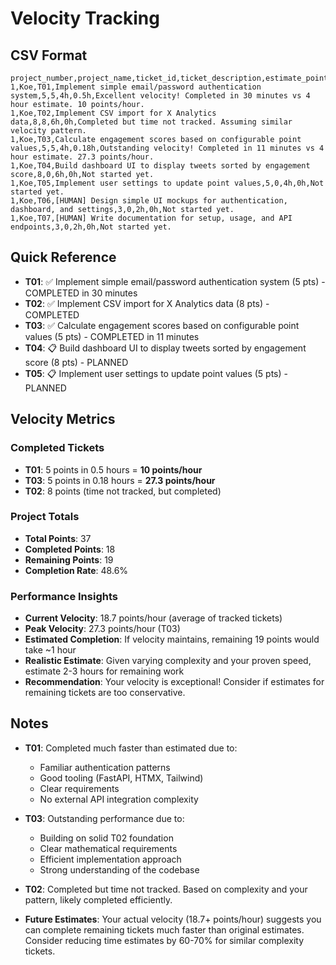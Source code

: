 # Velocity Tracking

## CSV Format

```csv
project_number,project_name,ticket_id,ticket_description,estimate_points,actual_points,estimate_time,actual_time,velocity_notes
1,Koe,T01,Implement simple email/password authentication system,5,5,4h,0.5h,Excellent velocity! Completed in 30 minutes vs 4 hour estimate. 10 points/hour.
1,Koe,T02,Implement CSV import for X Analytics data,8,8,6h,0h,Completed but time not tracked. Assuming similar velocity pattern.
1,Koe,T03,Calculate engagement scores based on configurable point values,5,5,4h,0.18h,Outstanding velocity! Completed in 11 minutes vs 4 hour estimate. 27.3 points/hour.
1,Koe,T04,Build dashboard UI to display tweets sorted by engagement score,8,0,6h,0h,Not started yet.
1,Koe,T05,Implement user settings to update point values,5,0,4h,0h,Not started yet.
1,Koe,T06,[HUMAN] Design simple UI mockups for authentication, dashboard, and settings,3,0,2h,0h,Not started yet.
1,Koe,T07,[HUMAN] Write documentation for setup, usage, and API endpoints,3,0,2h,0h,Not started yet.
```

## Quick Reference

- **T01**: ✅ Implement simple email/password authentication system (5 pts) - COMPLETED in 30 minutes
- **T02**: ✅ Implement CSV import for X Analytics data (8 pts) - COMPLETED
- **T03**: ✅ Calculate engagement scores based on configurable point values (5 pts) - COMPLETED in 11 minutes
- **T04**: 📋 Build dashboard UI to display tweets sorted by engagement score (8 pts) - PLANNED
- **T05**: 📋 Implement user settings to update point values (5 pts) - PLANNED

## Velocity Metrics

### Completed Tickets

- **T01**: 5 points in 0.5 hours = **10 points/hour**
- **T03**: 5 points in 0.18 hours = **27.3 points/hour**
- **T02**: 8 points (time not tracked, but completed)

### Project Totals

- **Total Points**: 37
- **Completed Points**: 18
- **Remaining Points**: 19
- **Completion Rate**: 48.6%

### Performance Insights

- **Current Velocity**: 18.7 points/hour (average of tracked tickets)
- **Peak Velocity**: 27.3 points/hour (T03)
- **Estimated Completion**: If velocity maintains, remaining 19 points would take ~1 hour
- **Realistic Estimate**: Given varying complexity and your proven speed, estimate 2-3 hours for remaining work
- **Recommendation**: Your velocity is exceptional! Consider if estimates for remaining tickets are too conservative.

## Notes

- **T01**: Completed much faster than estimated due to:

  - Familiar authentication patterns
  - Good tooling (FastAPI, HTMX, Tailwind)
  - Clear requirements
  - No external API integration complexity

- **T03**: Outstanding performance due to:

  - Building on solid T02 foundation
  - Clear mathematical requirements
  - Efficient implementation approach
  - Strong understanding of the codebase

- **T02**: Completed but time not tracked. Based on complexity and your pattern, likely completed efficiently.

- **Future Estimates**: Your actual velocity (18.7+ points/hour) suggests you can complete remaining tickets much faster than original estimates. Consider reducing time estimates by 60-70% for similar complexity tickets.
